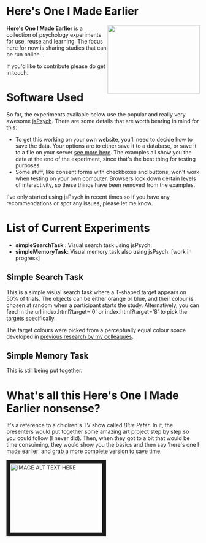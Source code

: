 # Here's One I Made Earlier
 <img align="right" src="readmeFiles/hoime.png" width='240' height='180'>**Here's One I Made Earlier** is a collection of psychology experiments for use, reuse and learning.  The focus here for now is sharing studies that can be run online. 

 If you'd like to contribute please do get in touch.

# Software Used

 So far, the experiments available below use the popular and really very awesome [jsPsych](https://www.jspsych.org/). There are some details that are worth bearing in mind for this:

 - To get this working on your own website, you'll need to decide how to save the data. Your options are to either save it to a database, or save it to a file on your server [see more here](https://www.jspsych.org/overview/data/). The examples all show you the data at the end of the experiment, since that's the best thing for testing purposes. 
 - Some stuff, like consent forms with checkboxes and buttons, won't work when testing on your own computer. Browsers lock down certain levels of interactivity, so these things have been removed from the examples.

 I've only started using jsPsych in recent times so if you have any recommendations or spot any issues, please let me know.

# List of Current Experiments

 - **simpleSearchTask** : Visual search task using jsPsych.
 - **simpleMemoryTask**: Visual memory task also using jsPsych. [work in progress]

 ## Simple Search Task

 This is a simple visual search task where a T-shaped target appears on 50% of trials. The objects can be either orange or blue, and their colour is chosen at random when a participant starts the study. Alternatively, you can feed in the url index.html?target='0' or index.html?target='8' to pick the targets specifically.

 The target colours were picked from a perceptually equal colour space developed in [previous research by my colleagues](https://www.ncbi.nlm.nih.gov/pubmed/22004194). 

 ## Simple Memory Task

 This is still being put together.

# What's all this Here's One I Made Earlier nonsense?

It's a reference to a chidlren's TV show called *Blue Peter*. In it, the presenters would put together some amazing art project step by step so you could follow (I never did). Then, when they got to a bit that would be time consuiming, they would show you the basics and then say 'here's one I made earlier' and grab a more complete version to save time. 

<a href="https://www.youtube.com/watch?feature=player_embedded&v=R-URZ2j_oRM
" target="_blank"><img src="http://img.youtube.com/vi/R-URZ2j_oRM/0.jpg" 
alt="IMAGE ALT TEXT HERE" width="240" height="180" border="10" /></a>